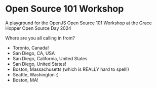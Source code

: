 # Open Source 101 Workshop
A playground for the OpenJS Open Source 101 Workshop at the Grace Hopper Open Source Day 2024

Where are you all calling in from?
- Toronto, Canada!
- San Diego, CA, USA
- San Diego, California, United States
- San Diego, United States!
- Boston, Massachusetts (which is REALLY hard to spell!)
- Seattle, Washington :)
- Boston, MA!
